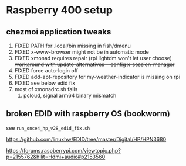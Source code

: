 # Raspberry 400 setup

## chezmoi application tweaks

1. FIXED PATH for .local/bin missing in fish/dmenu
1. FIXED x-www-browser might not be in automatic mode
1. FIXED xmonad requires repair (rpi lightdm won't let user choose)
~~workaround with update-alternatives --config x-session-manager~~
1. FIXED force auto-login off
1. FIXED add-apt-repository for my-weather-indicator is missing on rpi
1. FIXED see below edid fix
1. most of xmonadrc.sh fails
    1. pcloud, signal arm64 binary mismatch

## broken EDID with raspberry OS (bookworm)

see `run_once4_hp_v28_edid_fix.sh`

<https://github.com/linuxhw/EDID/tree/master/Digital/HP/HPN3680>

<https://forums.raspberrypi.com/viewtopic.php?p=2155762&hilit=Hdmi+audio#p2153560>
